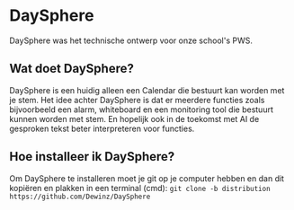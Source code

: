 # DaySphere
DaySphere was het technische ontwerp voor onze school's PWS.

## Wat doet DaySphere?
DaySphere is een huidig alleen een Calendar die bestuurt kan worden met je stem. Het idee achter DaySphere is dat er meerdere functies zoals bijvoorbeeld een alarm, whiteboard en een monitoring tool die bestuurt kunnen worden met stem. En hopelijk ook in de toekomst met AI de gesproken tekst beter interpreteren voor functies.

## Hoe installeer ik DaySphere?
Om DaySphere te installeren moet je git op je computer hebben en dan dit kopiëren en plakken in een terminal (cmd):
``git clone -b distribution https://github.com/Dewinz/DaySphere``